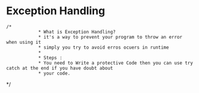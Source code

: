 # Exception Handling
    /*
                * What is Exception Handling?
                * it's a way to prevent your program to throw an error when using it 
                * simply you try to avoid erros ocuers in runtime 
                * 
                * Steps : 
                * You need to Write a protective Code then you can use try catch at the end if you have doubt about 
                * your code.
*/
